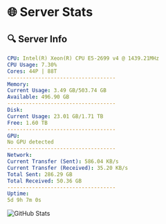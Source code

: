# 🌐 Server Stats
## 🔍 Server Info
```yaml
CPU: Intel(R) Xeon(R) CPU E5-2699 v4 @ 1439.21MHz
CPU Usage: 7.30%
Cores: 44P | 88T
-----------------------------------
Memory:
Current Usage: 3.49 GB/503.74 GB
Available: 496.90 GB
-----------------------------------
Disk:
Current Usage: 23.01 GB/1.71 TB
Free: 1.60 TB
-----------------------------------
GPU:
No GPU detected
-----------------------------------
Network:
Current Transfer (Sent): 586.04 KB/s
Current Transfer (Received): 35.20 KB/s
Total Sent: 286.29 GB
Total Received: 50.36 GB
-----------------------------------
Uptime:
5d 9h 7m 0s
```
![GitHub Stats](https://img.shields.io/badge/Updated-2025-04-25_02:15:48-blue)